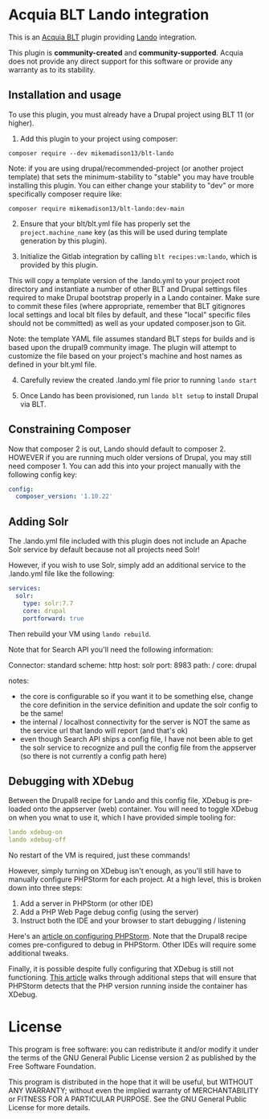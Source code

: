 Acquia BLT Lando integration
====

This is an [Acquia BLT](https://github.com/acquia/blt) plugin providing [Lando](https://lando.dev/) integration.

This plugin is **community-created** and **community-supported**. Acquia does not provide any direct support for this software or provide any warranty as to its stability.

## Installation and usage

To use this plugin, you must already have a Drupal project using BLT 11 (or higher).

1. Add this plugin to your project using composer: 

`composer require --dev mikemadison13/blt-lando`

Note: if you are using drupal/recommended-project (or another project template) that sets the minimum-stability to "stable" you may have trouble installing this plugin. You can either change your stability to "dev" or more specifically composer require like:

`composer require mikemadison13/blt-lando:dev-main`

2. Ensure that your blt/blt.yml file has properly set the `project.machine_name` key (as this will be used during template generation by this plugin).

3. Initialize the Gitlab integration by calling `blt recipes:vm:lando`, which is provided by this plugin.

This will copy a template version of the .lando.yml to your project root directory and instantiate a number of other BLT and Drupal settings files required to make Drupal bootstrap properly in a Lando container. Make sure to commit these files (where appropriate, remember that BLT gitignores local settings and local blt files by default, and these "local" specific files should not be committed) as well as your updated composer.json to Git.

Note: the template YAML file assumes standard BLT steps for builds and is based upon the drupal9 community image. The plugin will attempt to customize the file based on your project's machine and host names as defined in your blt.yml file.

4. Carefully review the created .lando.yml file prior to running `lando start`

5. Once Lando has been provisioned, run `lando blt setup` to install Drupal via BLT.

## Constraining Composer

Now that composer 2 is out, Lando should default to composer 2. HOWEVER if you are running much older versions of Drupal, you may still need composer 1. You can add this into your project manually with the following config key:

```yaml
config:
  composer_version: '1.10.22'
```

## Adding Solr

The .lando.yml file included with this plugin does not include an Apache Solr service by default because not all projects need Solr!

However, if you wish to use Solr, simply add an additional service to the .lando.yml file like the following:

```yaml
services:
  solr:
    type: solr:7.7
    core: drupal
    portforward: true
```

Then rebuild your VM using `lando rebuild`.

Note that for Search API you'll need the following information:

Connector: standard
scheme: http
host: solr
port: 8983
path: /
core: drupal 

notes: 
* the core is configurable so if you want it to be something else, change the core definition in the service definition and update the solr config to be the same!
* the internal / localhost connectivity for the server is NOT the same as the service url that lando will report (and that's ok)
* even though Search API ships a config file, I have not been able to get the solr service to recognize and pull the config file from the appserver (so there is not currently a config path here)

## Debugging with XDebug

Between the Drupal8 recipe for Lando and this config file, XDebug is pre-loaded onto the appserver (web) container. You will need to toggle XDebug on when you wnat to use it, which I have provided simple tooling for:

```yaml
lando xdebug-on
lando xdebug-off
```

No restart of the VM is required, just these commands!

However, simply turning on XDebug isn't enough, as you'll still have to manually configure PHPStorm for each project. At a high level, this is broken down into three steps:

1. Add a server in PHPStorm (or other IDE)
2. Add a PHP Web Page debug config (using the server)
3. Instruct both the IDE and your browser to start debugging / listening 

Here's an [article on configuring PHPStorm](https://docs.lando.dev/guides/lando-phpstorm.html). Note that the Drupal8 recipe comes pre-configured to debug in PHPStorm. Other IDEs will require some additional tweaks.

Finally, it is possible despite fully configuring that XDebug is still not functioning. [This article](https://untoldhq.com/blog/2019/08/02/when-lando-phpstorm-and-xdebug-setup-gets-hairy) walks through additional steps that will ensure that PHPStorm detects that the PHP version running inside the container has XDebug.

# License

This program is free software: you can redistribute it and/or modify it under the terms of the GNU General Public License version 2 as published by the Free Software Foundation.

This program is distributed in the hope that it will be useful, but WITHOUT ANY WARRANTY; without even the implied warranty of MERCHANTABILITY or FITNESS FOR A PARTICULAR PURPOSE.  See the GNU General Public License for more details.
